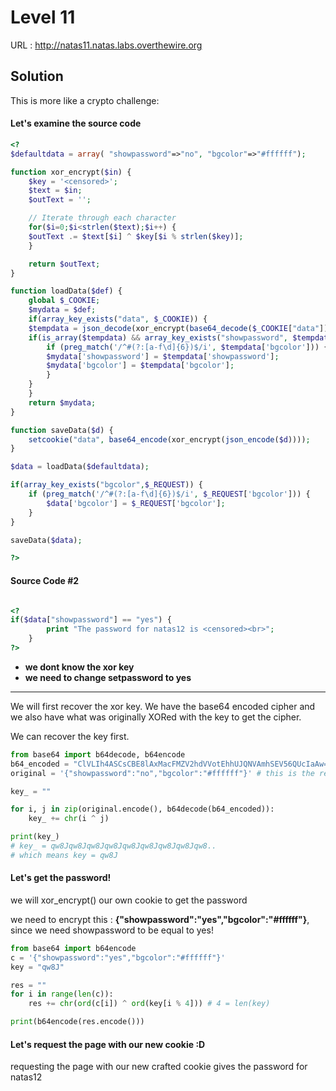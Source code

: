 # Level 11

URL : http://natas11.natas.labs.overthewire.org

## Solution

This is more like  a crypto challenge:

#### Let's examine the source code

```php
<?
$defaultdata = array( "showpassword"=>"no", "bgcolor"=>"#ffffff");

function xor_encrypt($in) {
    $key = '<censored>';
    $text = $in;
    $outText = '';

    // Iterate through each character
    for($i=0;$i<strlen($text);$i++) {
    $outText .= $text[$i] ^ $key[$i % strlen($key)];
    }

    return $outText;
}

function loadData($def) {
    global $_COOKIE;
    $mydata = $def;
    if(array_key_exists("data", $_COOKIE)) {
    $tempdata = json_decode(xor_encrypt(base64_decode($_COOKIE["data"])), true);
    if(is_array($tempdata) && array_key_exists("showpassword", $tempdata) && array_key_exists("bgcolor", $tempdata)) {
        if (preg_match('/^#(?:[a-f\d]{6})$/i', $tempdata['bgcolor'])) {
        $mydata['showpassword'] = $tempdata['showpassword'];
        $mydata['bgcolor'] = $tempdata['bgcolor'];
        }
    }
    }
    return $mydata;
}

function saveData($d) {
    setcookie("data", base64_encode(xor_encrypt(json_encode($d))));
}

$data = loadData($defaultdata);

if(array_key_exists("bgcolor",$_REQUEST)) {
    if (preg_match('/^#(?:[a-f\d]{6})$/i', $_REQUEST['bgcolor'])) {
        $data['bgcolor'] = $_REQUEST['bgcolor'];
    }
}

saveData($data);

?>
```
#### Source Code #2

```php

<?
if($data["showpassword"] == "yes") {
        print "The password for natas12 is <censored><br>";
    }
?>
```

- **we dont know the xor key**
- **we need to change setpassword to yes**


---------------------
We will first recover the xor key. We have the base64 encoded cipher and we also have what was originally XORed with the key to get the cipher.

We can recover the key first.

```python
from base64 import b64decode, b64encode
b64_encoded = "ClVLIh4ASCsCBE8lAxMacFMZV2hdVVotEhhUJQNVAmhSEV56QUcIaAw="
original = '{"showpassword":"no","bgcolor":"#ffffff"}' # this is the result on using php's json_encode(array) on the original array in source code 

key_ = ""

for i, j in zip(original.encode(), b64decode(b64_encoded)):
    key_ += chr(i ^ j)

print(key_)
# key_ = qw8Jqw8Jqw8Jqw8Jqw8Jqw8Jqw8Jqw8Jqw8..
# which means key = qw8J
```


#### Let's get the password!

we will xor_encrypt() our own cookie to get the password

we need to encrypt this : **{"showpassword":"yes","bgcolor":"#ffffff"}**, since we need showpassword to be equal to yes!

```python
from base64 import b64encode
c = '{"showpassword":"yes","bgcolor":"#ffffff"}'
key = "qw8J"

res = ""
for i in range(len(c)):
    res += chr(ord(c[i]) ^ ord(key[i % 4])) # 4 = len(key)

print(b64encode(res.encode()))


```

#### Let's request the page with our new cookie :D

requesting the page with our new crafted cookie gives the password for natas12



